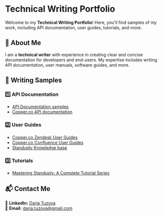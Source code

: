 # Technical Writing Portfolio

Welcome to my **Technical Writing Portfolio**! Here, you'll find samples of my work, including API documentation, user guides, tutorials, and more.

## 📌 About Me
I am a **technical writer** with experience in creating clear and concise documentation for developers and end-users. My expertise includes writing API documentation, user manuals, software guides, and more.

## 📝 Writing Samples
### 1️⃣ API Documentation
- [API Documentation samples](./API-Docs-Sample.md)
- [Copper.co API documentation](https://developer.copper.co/guides/introduction)

### 2️⃣ User Guides
- [Copper.co Zendesk User Guides](./User-Manual.md)
- [Copper.co Confluence User Guides](./Installation-Guide.md)
- [Standuply Knowledge base](https://help.standuply.com/en/)

### 3️⃣ Tutorials
- [Mastering Standuply: A Complete Tutorial Series](https://www.youtube.com/@standuply9152)

## 📬 Contact Me
🔗 **LinkedIn:** [Daria Tuzova](https://www.linkedin.com/in/daria-tuzova/)  
📧 **Email:** daria.tuzova@gmail.com 
